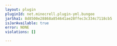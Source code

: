 ```yaml
---
layout: plugin
pluginId: net.minecrell.plugin-yml.bungee
jarSha1: 8d8500e28868a854641ae28ffec3c334c7118cb5
isJarAvailable: true
error: NONE
violations: []

---
```

